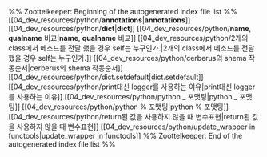 %% Zoottelkeeper: Beginning of the autogenerated index file list  %%
 [[04_dev_resources/python/__annotations__|__annotations__]]
 [[04_dev_resources/python/__dict__|__dict__]]
 [[04_dev_resources/python/__name__, __qualname__ 비교|__name__, __qualname__ 비교]]
 [[04_dev_resources/python/2개의 class에서 메소드를 전달 했을 경우 self는 누구인가.|2개의 class에서 메소드를 전달 했을 경우 self는 누구인가.]]
 [[04_dev_resources/python/cerberus의 shema 작동순서|cerberus의 shema 작동순서]]
 [[04_dev_resources/python/dict.setdefault|dict.setdefault]]
 [[04_dev_resources/python/print대신 logger를 사용하는 이유|print대신 logger를 사용하는 이유]]
 [[04_dev_resources/python/python _ 포맷팅|python _ 포맷팅]]
 [[04_dev_resources/python/python % 포맷팅|python % 포맷팅]]
 [[04_dev_resources/python/return된 값을 사용하지 않을 때 변수표현|return된 값을 사용하지 않을 때 변수표현]]
 [[04_dev_resources/python/update_wrapper in functools|update_wrapper in functools]]
%% Zoottelkeeper: End of the autogenerated index file list  %%
